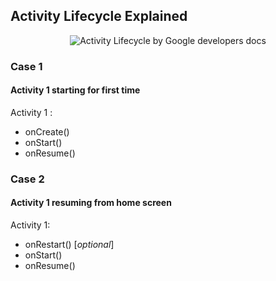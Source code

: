 ## Activity Lifecycle Explained
<p align="center">
  <img src="https://i.imgur.com/tMdSvj4.png" alt="Activity Lifecycle by Google developers docs"/>
</p>

### Case 1
#### Activity 1 starting for first time

Activity 1 :
- onCreate()
- onStart()
- onResume()

### Case 2
#### Activity 1 resuming from home screen

Activity 1:
- onRestart()  [*optional*]
- onStart()
- onResume()